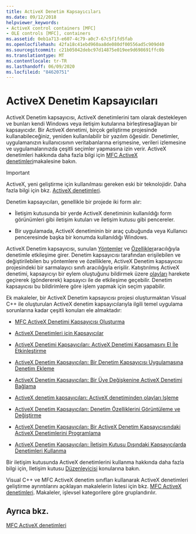```yaml
---
title: ActiveX Denetim Kapsayıcıları
ms.date: 09/12/2018
helpviewer_keywords:
- ActiveX control containers [MFC]
- OLE controls [MFC], containers
ms.assetid: 0eb1a713-e607-4c79-a0c7-67c5f1fd5fab
ms.openlocfilehash: 42fa18c41ebd960aa8de080df00556ad5c909d40
ms.sourcegitcommit: c21b05042debc97d14875e019ee9d698691ffc0b
ms.translationtype: MT
ms.contentlocale: tr-TR
ms.lasthandoff: 06/09/2020
ms.locfileid: "84620751"
---
```

# <a name="activex-control-containers"></a>ActiveX Denetim Kapsayıcıları

ActiveX Denetim kapsayıcısı, ActiveX denetimlerini tam olarak destekleyen ve bunları kendi Windows veya iletişim kutularına birleştiresağlayan bir kapsayıcıdır. Bir ActiveX denetimi, birçok geliştirme projesinde kullanabileceğiniz, yeniden kullanılabilir bir yazılım öğesidir. Denetimler, uygulamanızın kullanıcısının veritabanlarına erişmesine, verileri izlemesine ve uygulamalarınızda çeşitli seçimler yapmasına izin verir. ActiveX denetimleri hakkında daha fazla bilgi için [MFC ActiveX denetimleri](mfc-activex-controls.md)makalesine bakın.

>[!IMPORTANT]
> ActiveX, yeni geliştirme için kullanılması gereken eski bir teknolojidir. Daha fazla bilgi için bkz. [ActiveX denetimleri](activex-controls.md).

Denetim kapsayıcıları, genellikle bir projede iki form alır:

- İletişim kutusunda bir yerde ActiveX denetiminin kullanıldığı form görünümleri gibi iletişim kutuları ve iletişim kutusu gibi pencereler.

- Bir uygulamada, ActiveX denetiminin bir araç çubuğunda veya Kullanıcı penceresinde başka bir konumda kullanıldığı Windows.

ActiveX Denetim kapsayıcısı, sunulan [Yöntemler](mfc-activex-controls-methods.md) ve [Özellikler](mfc-activex-controls-properties.md)aracılığıyla denetimle etkileşime girer. Denetim kapsayıcısı tarafından erişilebilen ve değiştirilebilen bu yöntemlere ve özelliklere, ActiveX Denetim kapsayıcısı projesindeki bir sarmalayıcı sınıfı aracılığıyla erişilir. Katıştırılmış ActiveX denetimi, kapsayıcıyı bir eylem oluştuğunu bildirmek üzere [olayları](mfc-activex-controls-events.md) harekete geçirerek (göndererek) kapsayıcı ile de etkileşime geçebilir. Denetim kapsayıcısı bu bildirimlere göre işlem yapmak için seçim yapabilir.

Ek makaleler, bir ActiveX Denetim kapsayıcısı projesi oluşturmaktan Visual C++ ile oluşturulan ActiveX denetim kapsayıcılarıyla ilgili temel uygulama sorunlarına kadar çeşitli konuları ele almaktadır:

- [MFC ActiveX Denetimi Kapsayıcısı Oluşturma](reference/creating-an-mfc-activex-control-container.md)

- [ActiveX Denetimleri için Kapsayıcılar](containers-for-activex-controls.md)

- [ActiveX Denetimi Kapsayıcıları: ActiveX Denetimi Kapsamasını El İle Etkinleştirme](activex-control-containers-manually-enabling-activex-control-containment.md)

- [ActiveX Denetim Kapsayıcıları: Bir Denetim Kapsayıcısı Uygulamasına Denetim Ekleme](inserting-a-control-into-a-control-container-application.md)

- [ActiveX Denetim Kapsayıcıları: Bir Üye Değişkenine ActiveX Denetimi Bağlama](activex-control-containers-connecting-an-activex-control-to-a-member-variable.md)

- [ActiveX denetim kapsayıcıları: ActiveX denetiminden olayları Işleme](activex-control-containers-handling-events-from-an-activex-control.md)

- [ActiveX Denetim Kapsayıcıları: Denetim Özelliklerini Görüntüleme ve Değiştirme](activex-control-containers-viewing-and-modifying-control-properties.md)

- [ActiveX Denetim Kapsayıcıları: Bir ActiveX Denetim Kapsayıcısındaki ActiveX Denetimlerini Programlama](programming-activex-controls-in-a-activex-control-container.md)

- [ActiveX Denetim Kapsayıcıları: İletişim Kutusu Dışındaki Kapsayıcılarda Denetimleri Kullanma](activex-control-containers-using-controls-in-a-non-dialog-container.md)

Bir iletişim kutusunda ActiveX denetimlerini kullanma hakkında daha fazla bilgi için, Iletişim kutusu [Düzenleyicisi](../windows/dialog-editor.md) konularına bakın.

Visual C++ ve MFC ActiveX denetim sınıfları kullanarak ActiveX denetimleri geliştirme ayrıntılarını açıklayan makalelerin listesi için bkz. [MFC ActiveX denetimleri](mfc-activex-controls.md). Makaleler, işlevsel kategorilere göre gruplandırılır.

## <a name="see-also"></a>Ayrıca bkz.

[MFC ActiveX denetimleri](mfc-activex-controls.md)
